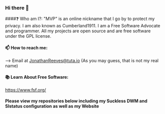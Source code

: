### Hi there 👋

####❓ Who am I?:
"MVP" is an online nickname that I go by to protect my privacy. I am also known as Cumberland1911. 
I am a Free Software Advocate and programmer.
All my projects are open source and are free software under the GPL license. 

#### 📫 How to reach me: 
--> Email at JonathanReeves@tuta.io
(As you may guess, that is not my real name)

#### 📚 Learn About Free Software:
https://www.fsf.org/

#### Please view my repositories below including my Suckless DWM and Slstatus configuration as well as my Website 
